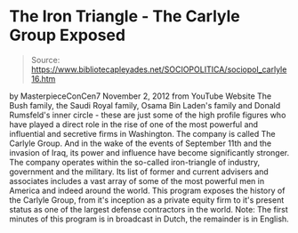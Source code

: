# The Iron Triangle - The Carlyle Group Exposed

> Source: https://www.bibliotecapleyades.net/SOCIOPOLITICA/sociopol_carlyle16.htm

by
MasterpieceConCen7
November 2, 2012
from
YouTube Website
The
Bush family, the Saudi Royal family, Osama Bin Laden's family and
Donald Rumsfeld's inner circle - these are just some of the high profile figures
who have played a direct role in the rise of one of the most powerful and
influential and secretive firms in Washington.
The company is called The
Carlyle Group.
And in the wake of
the events of September 11th and the
invasion of Iraq, its power and influence have become significantly
stronger. The company operates within the so-called iron-triangle of
industry, government and the military. Its list of former and current
advisers and associates includes a vast array of some of the most powerful
men in America and indeed around the world.
This program exposes the history
of the Carlyle Group, from it's inception as a private equity firm to it's
present status as one of the largest defense contractors in the world.
Note: The first minutes of this program is in
broadcast in Dutch, the
remainder is in English.
